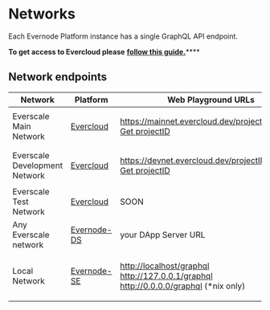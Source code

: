 # Networks

Each Evernode Platform instance has a single GraphQL API endpoint.&#x20;

**To get access to Evercloud please** [**follow this guide.**](../../products/evercloud/get-started.md)****

## Network endpoints

| Network                       | Platform                                                                             | Web Playground URLs                                                                                                                                                                                                  | HTTP Endpoints                                                                                                                                                  | Websocket Endpoints                                                                                                                                          |
| ----------------------------- | ------------------------------------------------------------------------------------ | -------------------------------------------------------------------------------------------------------------------------------------------------------------------------------------------------------------------- | --------------------------------------------------------------------------------------------------------------------------------------------------------------- | ------------------------------------------------------------------------------------------------------------------------------------------------------------ |
| Everscale Main Network        | [Evercloud](../../products/evercloud/README.md)            | <p>https://mainnet.evercloud.dev/projectID/graphql <br><a href="https://docs.everos.dev/evernode-platform/products/evercloud/get-started">Get projectID</a></p>                                                      | <p>https://mainnet.evercloud.dev/projectID/graphql <br><a href="https://docs.everos.dev/evernode-platform/products/evercloud/get-started">Get projectID</a></p> | <p>wss://mainnet.evercloud.dev/projectID/graphql<br><a href="https://docs.everos.dev/evernode-platform/products/evercloud/get-started">Get projectID</a></p> |
| Everscale Development Network | [Evercloud](../../products/evercloud/README.md)            | <p>https://devnet.evercloud.dev/projectID/graphql<br><a href="https://docs.everos.dev/evernode-platform/products/evercloud/get-started">Get projectID</a></p>                                                        | <p>https://devnet.evercloud.dev/projectID/graphql<br><a href="https://docs.everos.dev/evernode-platform/products/evercloud/get-started">Get projectID</a></p>   | <p>wss://devnet.evercloud.dev/projectID/graphql<br><a href="https://docs.everos.dev/evernode-platform/products/evercloud/get-started">Get projectID</a></p>  |
| Everscale Test Network        | [Evercloud](../../products/evercloud/README.md)            | SOON                                                                                                                                                                                                                 | SOON                                                                                                                                                            | SOON                                                                                                                                                         |
| Any Everscale network         | [Evernode-DS](../../products/dapp-server-ds.md)     | your DApp Server URL                                                                                                                                                                                                 | your DApp Server URL                                                                                                                                            | your DApp Server URL                                                                                                                                         |
| Local Network                 | [Evernode-SE](../../products/simple-emulator-se/README.md) | <p><a href="http://localhost/graphql">http://localhost/graphql</a><br><a href="http://127.0.0.1/graphql">http://127.0.0.1/graphql</a><br><a href="http://0.0.0.0/graphql">http://0.0.0.0/graphql</a> (*nix only)</p> | <p>http://localhost/graphql<br>http://127.0.0.1/graphql <br>http://0.0.0.0/graphql </p>                                                                         | wss://localhost/graphql                                                                                                                                      |
